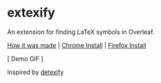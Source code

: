 # extexify

An extension for finding LaTeX symbols in Overleaf.

[How it was made](https://antiprojects.com/extexify.html) | [Chrome Install]() | [Firefox Install]()

[ Demo GIF ]

Inspired by [detexify](https://detexify.kirelabs.org/classify.html)
